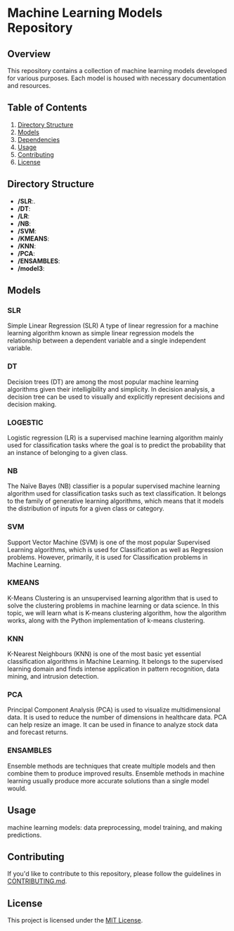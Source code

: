# Machine Learning Models Repository

## Overview

This repository contains a collection of machine learning models developed for various purposes. Each model is housed  with necessary documentation and resources.

## Table of Contents

1. [Directory Structure](#directory-structure)
2. [Models](#models)
3. [Dependencies](#dependencies)
4. [Usage](#usage)
5. [Contributing](#contributing)
6. [License](#license)

## Directory Structure

- **/SLR**:.
- **/DT**:
- **/LR**:
- **/NB**: 
- **/SVM**: 
- **/KMEANS**: 
- **/KNN**:
- **/PCA**: 
- **/ENSAMBLES**: 
- **/model3**: 

## Models

### SLR 

Simple Linear Regression (SLR)
A type of linear regression for a machine learning algorithm known as simple linear regression models the relationship between a dependent variable and a single independent variable.

### DT 
Decision trees (DT) 
are among the most popular machine learning algorithms given their intelligibility and simplicity. In decision analysis, a decision tree can be used to visually and explicitly represent decisions and decision making.

### LOGESTIC 

Logistic regression (LR)
is a supervised machine learning algorithm mainly used for classification tasks where the goal is to predict the probability that an instance of belonging to a given class.

### NB 

The Naïve Bayes (NB)
classifier is a popular supervised machine learning algorithm used for classification tasks such as text classification. It belongs to the family of generative learning algorithms, which means that it models the distribution of inputs for a given class or category.

### SVM 

Support Vector Machine  (SVM)
is one of the most popular Supervised Learning algorithms, which is used for Classification as well as Regression problems. However, primarily, it is used for Classification problems in Machine Learning.

### KMEANS 

K-Means 
Clustering is an unsupervised learning algorithm that is used to solve the clustering problems in machine learning or data science. In this topic, we will learn what is K-means clustering algorithm, how the algorithm works, along with the Python implementation of k-means clustering.

### KNN 

K-Nearest Neighbours (KNN) 
is one of the most basic yet essential classification algorithms in Machine Learning. It belongs to the supervised learning domain and finds intense application in pattern recognition, data mining, and intrusion detection.

### PCA 

Principal Component Analysis (PCA)
is used to visualize multidimensional data. It is used to reduce the number of dimensions in healthcare data. PCA can help resize an image. It can be used in finance to analyze stock data and forecast returns.

### ENSAMBLES 

Ensemble 
methods are techniques that create multiple models and then combine them to produce improved results. Ensemble methods in machine learning usually produce more accurate solutions than a single model would.



## Usage

machine learning models: data preprocessing, model training, and making predictions.

## Contributing

If you'd like to contribute to this repository, please follow the guidelines in [CONTRIBUTING.md](CONTRIBUTING.md).

## License

This project is licensed under the [MIT License](LICENSE).
